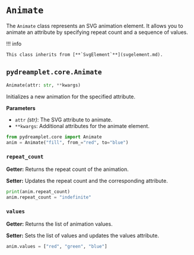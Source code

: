 # `Animate`

The `Animate` class represents an SVG animation element. It allows you to animate an attribute by specifying repeat count and a sequence of values.

!!! info

    This class inherits from [**`SvgElement`**](svgelement.md).

## <span class=class></span>`pydreamplet.core.Animate`

<!--skip-->
<!--skip-->
```py
Animate(attr: str, **kwargs)
```

Initializes a new animation for the specified attribute.

<span class="param">**Parameters**</span>

- `attr` *(str)*: The SVG attribute to animate.
- `**kwargs`: Additional attributes for the animate element.

```py
from pydreamplet.core import Animate
anim = Animate("fill", from_="red", to="blue")
```

### <span class="prop"></span>`repeat_count`

**Getter:** Returns the repeat count of the animation.

**Setter:** Updates the repeat count and the corresponding attribute.

<!--skip-->
<!--skip-->
```py
print(anim.repeat_count)
anim.repeat_count = "indefinite"
```

### <span class="prop"></span>`values`

**Getter:** Returns the list of animation values.

**Setter:** Sets the list of values and updates the values attribute.

<!--skip-->
<!--skip-->
```py
anim.values = ["red", "green", "blue"]
```